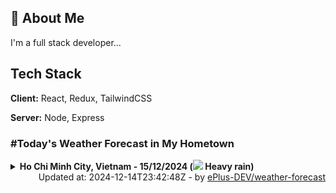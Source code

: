 ## 🚀 About Me
I'm a full stack developer...


## Tech Stack

**Client:** React, Redux, TailwindCSS

**Server:** Node, Express

### #Today's Weather Forecast in My Hometown



<details>
    <summary><b>Ho Chi Minh City, Vietnam - 15/12/2024 (<img src="https://cdn.weatherapi.com/weather/64x64/day/308.png" /> Heavy rain)</b>
    </summary>

    
<table>
    <tr>
        <th>Hour</th>
        <td>00:00</td><td>01:00</td><td>02:00</td><td>03:00</td><td>04:00</td><td>05:00</td><td>06:00</td><td>07:00</td><td>08:00</td><td>09:00</td><td>10:00</td><td>11:00</td><td>12:00</td><td>13:00</td><td>14:00</td><td>15:00</td><td>16:00</td><td>17:00</td><td>18:00</td><td>19:00</td><td>20:00</td><td>21:00</td><td>22:00</td><td>23:00</td>
    </tr>
    <tr>
        <th>Weather</th>
        <td><img src="https://cdn.weatherapi.com/weather/64x64/night/353.png"></img></td><td><img src="https://cdn.weatherapi.com/weather/64x64/night/353.png"></img></td><td><img src="https://cdn.weatherapi.com/weather/64x64/night/263.png"></img></td><td><img src="https://cdn.weatherapi.com/weather/64x64/night/293.png"></img></td><td><img src="https://cdn.weatherapi.com/weather/64x64/night/293.png"></img></td><td><img src="https://cdn.weatherapi.com/weather/64x64/night/296.png"></img></td><td><img src="https://cdn.weatherapi.com/weather/64x64/day/302.png"></img></td><td><img src="https://cdn.weatherapi.com/weather/64x64/day/308.png"></img></td><td><img src="https://cdn.weatherapi.com/weather/64x64/day/302.png"></img></td><td><img src="https://cdn.weatherapi.com/weather/64x64/day/302.png"></img></td><td><img src="https://cdn.weatherapi.com/weather/64x64/day/296.png"></img></td><td><img src="https://cdn.weatherapi.com/weather/64x64/day/353.png"></img></td><td><img src="https://cdn.weatherapi.com/weather/64x64/day/296.png"></img></td><td><img src="https://cdn.weatherapi.com/weather/64x64/day/308.png"></img></td><td><img src="https://cdn.weatherapi.com/weather/64x64/day/302.png"></img></td><td><img src="https://cdn.weatherapi.com/weather/64x64/day/296.png"></img></td><td><img src="https://cdn.weatherapi.com/weather/64x64/day/302.png"></img></td><td><img src="https://cdn.weatherapi.com/weather/64x64/day/296.png"></img></td><td><img src="https://cdn.weatherapi.com/weather/64x64/night/353.png"></img></td><td><img src="https://cdn.weatherapi.com/weather/64x64/night/143.png"></img></td><td><img src="https://cdn.weatherapi.com/weather/64x64/night/143.png"></img></td><td><img src="https://cdn.weatherapi.com/weather/64x64/night/143.png"></img></td><td><img src="https://cdn.weatherapi.com/weather/64x64/night/143.png"></img></td><td><img src="https://cdn.weatherapi.com/weather/64x64/night/143.png"></img></td>
    </tr>
    <tr>
        <th>Condition</th>
        <td width="200px">Light rain shower</td><td width="200px">Light rain shower</td><td width="200px">Patchy light drizzle</td><td width="200px">Patchy light rain</td><td width="200px">Patchy light rain</td><td width="200px">Light rain</td><td width="200px">Moderate rain</td><td width="200px">Heavy rain</td><td width="200px">Moderate rain</td><td width="200px">Moderate rain</td><td width="200px">Light rain</td><td width="200px">Light rain shower</td><td width="200px">Light rain</td><td width="200px">Heavy rain</td><td width="200px">Moderate rain</td><td width="200px">Light rain</td><td width="200px">Moderate rain</td><td width="200px">Light rain</td><td width="200px">Light rain shower</td><td width="200px">Mist</td><td width="200px">Mist</td><td width="200px">Mist</td><td width="200px">Mist</td><td width="200px">Mist</td>
    </tr>
    <tr>
        <th>Temperature</th>
        <td>23.7 °C</td><td>23.4 °C</td><td>23.2 °C</td><td>22.9 °C</td><td>22.7 °C</td><td>22.6 °C</td><td>25 °C</td><td>22.2 °C</td><td>22.3 °C</td><td>22.5 °C</td><td>22.9 °C</td><td>23.1 °C</td><td>23.4 °C</td><td>23.1 °C</td><td>23 °C</td><td>22.9 °C</td><td>22.7 °C</td><td>22.6 °C</td><td>22.6 °C</td><td>22.6 °C</td><td>22.5 °C</td><td>22.4 °C</td><td>22.3 °C</td><td>22.3 °C</td>
    </tr>
    <tr>
        <th>Wind</th>
        <td>5.8 kph</td><td>10.1 kph</td><td>9.4 kph</td><td>9.7 kph</td><td>13.7 kph</td><td>15.1 kph</td><td>13.3 kph</td><td>16.6 kph</td><td>14 kph</td><td>7.6 kph</td><td>8.6 kph</td><td>10.4 kph</td><td>9.4 kph</td><td>7.9 kph</td><td>9 kph</td><td>9 kph</td><td>10.1 kph</td><td>10.1 kph</td><td>10.1 kph</td><td>9.7 kph</td><td>8.3 kph</td><td>7.9 kph</td><td>6.5 kph</td><td>5.8 kph</td>
    </tr>
</table>

</details>

<div align="right">
    Updated at: 2024-12-14T23:42:48Z - by <a target="_blank"
        href="https://github.com/ePlus-DEV/weather-forecast">ePlus-DEV/weather-forecast</a>
</div>